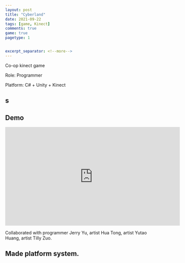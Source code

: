 ```yaml
---
layout: post
title: "Cyberland"
date: 2021-09-22
tags: [game, Kinect]
comments: true
game: true
pagetype: 1


excerpt_separator: <!--more-->
---
```

Co-op kinect game

Role: Programmer

Platform: C# + Unity + Kinect
<!--more-->
s
---


## Demo
<iframe width="560" height="315" src="https://www.youtube.com/embed/NabUOkgpaI8" frameborder="0" allow="accelerometer; autoplay; encrypted-media; gyroscope; picture-in-picture" allowfullscreen></iframe>

Collaborated with programmer Jerry Yu, artist Hua Tong, artist Yutao Huang, artist Tilly Zuo.


## Made platform system.